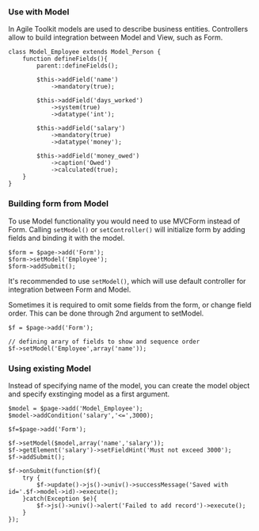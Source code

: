 ### Use with Model

In Agile Toolkit models are used to describe business entities. Controllers allow to build integration between Model and View, such as Form.

    class Model_Employee extends Model_Person {
        function defineFields(){
            parent::defineFields();

            $this->addField('name')
                ->mandatory(true);

            $this->addField('days_worked')
                ->system(true)
                ->datatype('int');

            $this->addField('salary')
                ->mandatory(true)
                ->datatype('money');

            $this->addField('money_owed')
                ->caption('Owed')
                ->calculated(true);
        }
    }

### Building form from Model
To use Model functionality you would need to use MVCForm instead of Form. Calling `setModel()` or `setController()` will initialize form by adding fields and binding it with the model.

    $form = $page->add('Form');
    $form->setModel('Employee');
    $form->addSubmit();

It's recommended to use `setModel()`, which will use default controller for integration between Form and Model.

Sometimes it is required to omit some fields from the form, or change field order. This can be done through 2nd argument to setModel.

    $f = $page->add('Form');
 
    // defining arary of fields to show and sequence order
    $f->setModel('Employee',array('name'));

### Using existing Model
Instead of specifying name of the model, you can create the model object and specify exstinging model as a first argument.

    $model = $page->add('Model_Employee');
    $model->addCondition('salary','<=',3000);
 
    $f=$page->add('Form');
 
    $f->setModel($model,array('name','salary'));
    $f->getElement('salary')->setFieldHint('Must not exceed 3000');
    $f->addSubmit();
 
    $f->onSubmit(function($f){
        try {
            $f->update()->js()->univ()->successMessage('Saved with id='.$f->model->id)->execute();
        }catch(Exception $e){
            $f->js()->univ()->alert('Failed to add record')->execute();
        }
    });